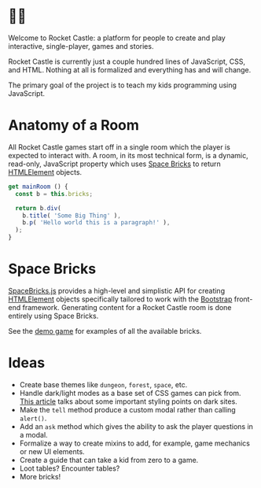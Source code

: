 # 🚀🏰

Welcome to Rocket Castle: a platform for people to create and play interactive, single-player, games and stories.

Rocket Castle is currently just a couple hundred lines of JavaScript, CSS, and HTML. Nothing at all is formalized and everything has and will change.

The primary goal of the project is to teach my kids programming using JavaScript.

# Anatomy of a Room

All Rocket Castle games start off in a single room which the player is expected to interact with.  A room, in its most technical form, is a dynamic, read-only, JavaScript property which uses [Space Bricks](#Space%20Bricks) to return [HTMLElement](https://developer.mozilla.org/en-US/docs/Web/API/HTMLElement) objects.

```js
get mainRoom () {
  const b = this.bricks;

  return b.div(
    b.title( 'Some Big Thing' ),
    b.p( 'Hello world this is a paragraph!' ),
  );
}
```

# Space Bricks

[SpaceBricks.js](https://github.com/bluefeet/RocketCastle/blob/master/SpaceBricks.js) provides a high-level and simplistic API for creating [HTMLElement](https://developer.mozilla.org/en-US/docs/Web/API/HTMLElement) objects specifically tailored to work with the [Bootstrap](https://getbootstrap.com/) front-end framework. Generating content for a Rocket Castle room is done entirely using Space Bricks.

See the [demo game](https://rocketcastle.com/demo/) for examples of all the available bricks.

# Ideas

- Create base themes like `dungeon`, `forest`, `space`, etc.
- Handle dark/light modes as a base set of CSS games can pick from. [This article](https://css-tricks.com/dark-modes-with-css/) talks about some important styling points on dark sites.
- Make the `tell` method produce a custom modal rather than calling `alert()`.
- Add an `ask` method which gives the ability to ask the player questions in a modal.
- Formalize a way to create mixins to add, for example, game mechanics or new UI elements.
- Create a guide that can take a kid from zero to a game.
- Loot tables? Encounter tables?
- More bricks!
